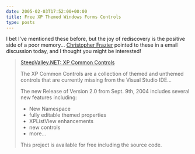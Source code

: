 ```yaml
---
date: 2005-02-03T17:52:00+00:00
title: Free XP Themed Windows Forms Controls
type: posts
---
```

I bet I've mentioned these before, but the joy of rediscovery is the positive side of a poor memory... [Christopher Frazier](https://www.chrisfrazier.net/blog) pointed to these in a email discussion today, and I thought you might be interested!

> [SteepValley.NET: XP Common Controls](https://www.steepvalley.net/dev/projects/xpcc/xpcc.aspx)
>
> The XP Common Controls are a collection of themed and unthemed controls that are currently missing from the Visual Studio IDE...
>
> The new Release of Version 2.0 from Sept. 9th, 2004 includes several new features including:
>
>   * New Namespace
>   * fully editable themed properties
>   * XPListView enhancements
>   * new controls
>   * more...
>
> This project is available for free including the source code.
